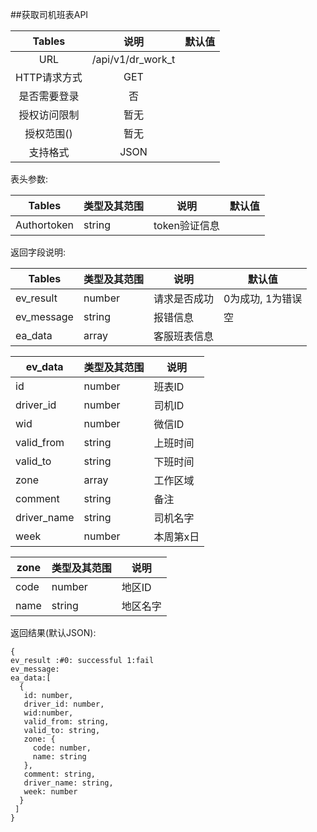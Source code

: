 ##获取司机班表API


|  Tables  |        说明         | 默认值  |
| :------: | :---------------: | :--: |
|   URL    | /api/v1/dr_work_t |      |
| HTTP请求方式 |        GET        |      |
|  是否需要登录  |         否         |      |
|  授权访问限制  |        暂无         |      |
|  授权范围()  |        暂无         |      |
|   支持格式   |       JSON        |      |


表头参数:

| Tables      | 类型及其范围 | 说明        | 默认值  |
| ----------- | ------ | --------- | ---- |
| Authortoken | string | token验证信息 |      |





返回字段说明:

| Tables     | 类型及其范围 | 说明     | 默认值        |
| ---------- | ------ | ------ | ---------- |
| ev_result  | number | 请求是否成功 | 0为成功, 1为错误 |
| ev_message | string | 报错信息   | 空          |
| ea_data    | array  | 客服班表信息 |            |


| ev_data     | 类型及其范围 | 说明    |
| ----------- | ------ | ----- |
| id          | number | 班表ID  |
| driver_id   | number | 司机ID  |
| wid         | number | 微信ID  |
| valid_from  | string | 上班时间  |
| valid_to    | string | 下班时间  |
| zone        | array  | 工作区域  |
| comment     | string | 备注    |
| driver_name | string | 司机名字  |
| week        | number | 本周第x日 |

| zone | 类型及其范围 | 说明   |
| ---- | ------ | ---- |
| code | number | 地区ID |
| name | string | 地区名字 |


返回结果(默认JSON):
```
{
ev_result :#0: successful 1:fail
ev_message:
ea_data:[
  {
   id: number,
   driver_id: number,
   wid:number,
   valid_from: string,
   valid_to: string,
   zone: {
     code: number,
     name: string
   },
   comment: string,
   driver_name: string,
   week: number
  }
 ]
}
```